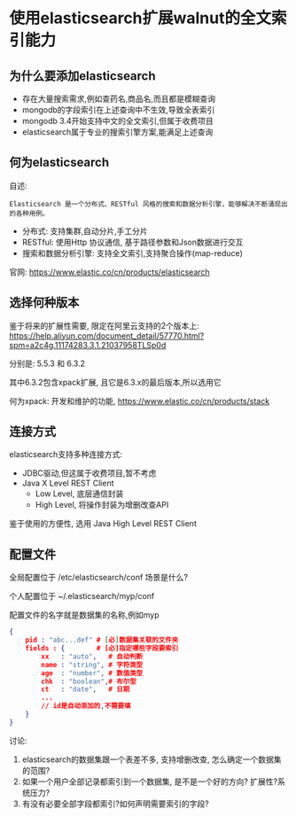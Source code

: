 # 使用elasticsearch扩展walnut的全文索引能力

## 为什么要添加elasticsearch

* 存在大量搜索需求,例如查药名,商品名,而且都是模糊查询
* mongodb的字段索引在上述查询中不生效,导致全表索引
* mongodb 3.4开始支持中文的全文索引,但属于收费项目
* elasticsearch属于专业的搜索引擎方案,能满足上述查询

## 何为elasticsearch

自述:

    Elasticsearch 是一个分布式、RESTful 风格的搜索和数据分析引擎，能够解决不断涌现出的各种用例。

* 分布式: 支持集群,自动分片,手工分片
* RESTful: 使用Http 协议通信, 基于路径参数和Json数据进行交互
* 搜索和数据分析引擎: 支持全文索引,支持聚合操作(map-reduce)

官网: https://www.elastic.co/cn/products/elasticsearch

## 选择何种版本

鉴于将来的扩展性需要, 限定在阿里云支持的2个版本上: https://help.aliyun.com/document_detail/57770.html?spm=a2c4g.11174283.3.1.21037958TLSp0d

分别是: 5.5.3 和 6.3.2

其中6.3.2包含xpack扩展, 且它是6.3.x的最后版本,所以选用它

何为xpack: 开发和维护的功能, https://www.elastic.co/cn/products/stack

## 连接方式

elasticsearch支持多种连接方式:

* JDBC驱动,但这属于收费项目,暂不考虑
* Java X Level REST Client
    * Low Level, 底层通信封装
    * High Level, 将操作封装为增删改查API

鉴于使用的方便性, 选用 Java High Level REST Client

## 配置文件

全局配置位于 /etc/elasticsearch/conf 场景是什么?

个人配置位于 ~/.elasticsearch/myp/conf

配置文件的名字就是数据集的名称,例如myp

```json
{
    pid : "abc...def" # [必]数据集关联的文件夹
    fields : {        # [必]指定哪些字段要索引
        xx   : "auto",   # 自动判断
        name : "string", # 字符类型
        age  : "number", # 数值类型
        chk  : "boolean",# 布尔型
        ct   : "date",   # 日期
        ...
        // id是自动添加的,不需要填
    }
}
```

讨论:
1. elasticsearch的数据集跟一个表差不多, 支持增删改查, 怎么确定一个数据集的范围?
2. 如果一个用户全部记录都索引到一个数据集, 是不是一个好的方向? 扩展性?系统压力?
3. 有没有必要全部字段都索引?如何声明需要索引的字段?
